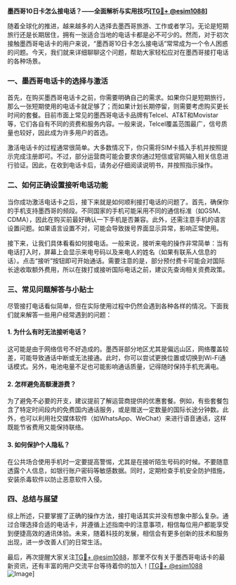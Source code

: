 **墨西哥10日卡怎么接电话？——全面解析与实用技巧[[TG💪+ @esim1088](https://t.me/s/esim1088)]**

随着全球化的推进，越来越多的人选择去墨西哥旅游、工作或者学习。无论是短期旅行还是长期居住，拥有一张适合当地的电话卡都是必不可少的。然而，对于初次接触墨西哥电话卡的用户来说，“墨西哥10日卡怎么接电话”常常成为一个令人困惑的问题。今天，我们就来详细聊聊这个问题，帮助大家轻松应对在墨西哥接打电话的各种场景。

### 一、墨西哥电话卡的选择与激活

首先，在购买墨西哥电话卡之前，你需要明确自己的需求。如果你只是短期旅行，那么一张短期使用的电话卡就足够了；而如果计划长期停留，则需要考虑购买更长时间的套餐。目前市面上常见的墨西哥电话卡品牌有Telcel、AT&T和Movistar等，它们各自有不同的资费和服务内容。一般来说，Telcel覆盖范围最广，信号质量也较好，因此成为许多用户的首选。

激活电话卡的过程通常很简单。大多数情况下，你只需将SIM卡插入手机并按照提示完成注册即可。不过，部分运营商可能会要求你通过短信或官网输入相关信息进行验证。因此，在收到电话卡后，请务必仔细阅读说明书，并按照指示操作。

### 二、如何正确设置接听电话功能

当你成功激活电话卡之后，接下来就是如何顺利接打电话的问题了。首先，确保你的手机支持墨西哥的频段。不同国家的手机可能采用不同的通信标准（如GSM、CDMA），因此在购买前最好确认一下手机是否兼容。此外，还需注意手机的语言设置问题。如果语言设置不对，可能会导致拨号界面显示异常，影响正常使用。

接下来，让我们具体看看如何接电话。一般来说，接听来电的操作非常简单：当有电话打入时，屏幕上会显示来电号码以及来电人的姓名（如果有联系人信息的话）。点击“接听”按钮即可开始通话。需要注意的是，部分预付费卡可能会对国际长途收取额外费用，所以在拨打或接听国际电话之前，建议先查询相关资费政策。

### 三、常见问题解答与小贴士

尽管接打电话看似简单，但在实际使用过程中仍然会遇到各种各样的情况。下面我们就来解答一些用户经常遇到的问题：

#### 1. 为什么有时无法接听电话？
这可能是由于网络信号不好造成的。墨西哥部分地区尤其是偏远山区，网络覆盖较差，可能导致通话中断或无法接通。此时，你可以尝试更换位置或切换到Wi-Fi通话模式。另外，电池电量不足也可能影响通话质量，记得随时保持手机充满电。

#### 2. 怎样避免高额漫游费？
为了避免不必要的开支，建议提前了解运营商提供的优惠套餐。例如，有些套餐包含了特定时间段内的免费国内通话服务，或是赠送一定数量的国际长途分钟数。此外，也可以利用社交媒体软件（如WhatsApp、WeChat）来进行语音通话，这样既能节省费用又能保持联络。

#### 3. 如何保护个人隐私？
在公共场合使用手机时一定要提高警惕，尤其是在接听陌生号码的时候。不要随意透露个人信息，如银行账户密码等敏感数据。同时，定期检查手机安全防护措施，安装杀毒软件以防止恶意软件入侵。

### 四、总结与展望

综上所述，只要掌握了正确的操作方法，接打电话其实并没有想象中那么复杂。通过合理选择合适的电话卡，并遵循上述指南中的注意事项，相信每位用户都能享受到便捷高效的通讯体验。未来，随着科技的发展，相信会有更多创新的技术和服务出现，进一步改善人们的日常生活。

最后，再次提醒大家关注[TG💪+ @esim1088](https://t.me/s/esim1088)，那里不仅有关于墨西哥电话卡的最新资讯，还有丰富的用户交流平台等待着你的加入！[[TG💪+ @esim1088](https://t.me/s/esim1088) ![Image](https://i.postimg.cc/4NQfJmqS/Snipaste-2025-05-13-00-14-12.png)]